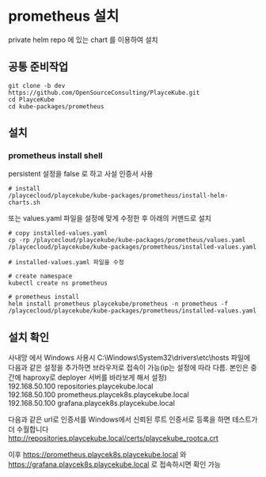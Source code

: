 # prometheus 설치

private helm repo 에 있는 chart 를 이용하여 설치

## 공통 준비작업

```ShellSession
git clone -b dev https://github.com/OpenSourceConsulting/PlayceKube.git
cd PlayceKube
cd kube-packages/prometheus
```

## 설치

### prometheus install shell

persistent 설정을 false 로 하고 사설 인증서 사용

```ShellSession
# install
/playcecloud/playcekube/kube-packages/prometheus/install-helm-charts.sh
```

또는 values.yaml 파일을 설정에 맞게 수정한 후 아래의 커맨드로 설치

```ShellSession
# copy installed-values.yaml
cp -rp /playcecloud/playcekube/kube-packages/prometheus/values.yaml /playcecloud/playcekube/kube-packages/prometheus/installed-values.yaml

# installed-values.yaml 파일을 수정

# create namespace
kubectl create ns prometheus

# prometheus install
helm install prometheus playcekube/prometheus -n prometheus -f /playcecloud/playcekube/kube-packages/prometheus/installed-values.yaml
```

## 설치 확인

사내망 에서 Windows 사용시 C:\Windows\System32\drivers\etc\hosts 파일에 다음과 같은 설정을 추가하면 브라우저로 접속이 가능(ip는 설정에 따라 다름. 본인은 중간에 haproxy로 deployer 서버를 바라보게 해서 설정)  
192.168.50.100 repositories.playcekube.local  
192.168.50.100 prometheus.playcek8s.playcekube.local  
192.168.50.100 grafana.playcek8s.playcekube.local  
  
다음과 같은 url로 인증서를 Windows에서 신뢰된 루트 인증서로 등록을 하면 테스트가 더 수월합니다  
http://repositories.playcekube.local/certs/playcekube_rootca.crt  

이후 https://prometheus.playcek8s.playcekube.local 와 https://grafana.playcek8s.playcekube.local 로 접속하시면 확인 가능

